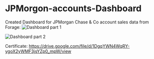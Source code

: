 # JPMorgon-accounts-Dashboard
Created Dashboard for JPMorgan Chase &amp; Co account sales data from Forage: 
![Dashboard part 1](https://github.com/UttamAdha96/JPMorgon-accounts-Dashboard/assets/101659796/48695d09-5669-46ad-8b70-916527cbe69f)

![Dashboard part 2](https://github.com/UttamAdha96/JPMorgon-accounts-Dashboard/assets/101659796/529fc595-84a8-495d-8ca3-c6079cea5862)


Certificate: 
https://drive.google.com/file/d/1DgqYWN4WqRY-ygoX2yWMF3jsYZp0_mpW/view
